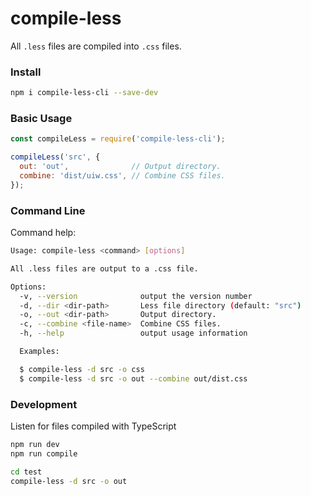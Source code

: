 compile-less
===

All `.less` files are compiled into `.css` files.

### Install

```bash
npm i compile-less-cli --save-dev
```

### Basic Usage

```js
const compileLess = require('compile-less-cli');

compileLess('src', {
  out: 'out',              // Output directory.
  combine: 'dist/uiw.css', // Combine CSS files.
});
```

### Command Line

Command help: 

```bash
Usage: compile-less <command> [options]

All .less files are output to a .css file.

Options:
  -v, --version              output the version number
  -d, --dir <dir-path>       Less file directory (default: "src")
  -o, --out <dir-path>       Output directory.
  -c, --combine <file-name>  Combine CSS files.
  -h, --help                 output usage information

  Examples:

  $ compile-less -d src -o css
  $ compile-less -d src -o out --combine out/dist.css
```

### Development

Listen for files compiled with TypeScript

```bash
npm run dev
npm run compile
```

```bash
cd test
compile-less -d src -o out
```